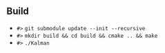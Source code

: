 ## Build
- `#>` `git submodule update --init --recursive`
- `#>` `mkdir build && cd build && cmake .. && make`
- `#>` `./Kalman`
